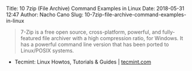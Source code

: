 Title: 10 7zip (File Archive) Command Examples in Linux
Date: 2018-05-31 12:47
Author: Nacho Cano
Slug: 10-7zip-file-archive-command-examples-in-linux

> 7-Zip is a free open source, cross-platform, powerful, and fully-featured
> file archiver with a high compression ratio, for Windows. It has a powerful
> command line version that has been ported to Linux/POSIX systems.

- Tecmint: Linux Howtos, Tutorials &amp; Guides | [tecmint.com][]

  [tecmint.com]: https://www.tecmint.com/7zip-command-examples-in-linux/
    "10 7zip (File Archive) Command Examples in Linux"
